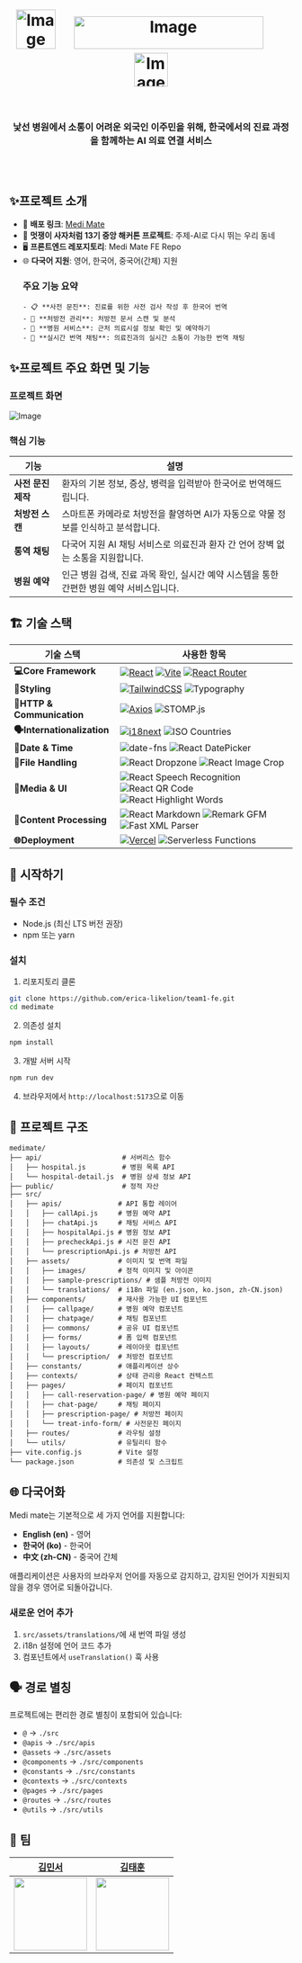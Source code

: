# <div align = "center"><img width="70" height="70" alt="Image" src="https://github.com/user-attachments/assets/48e4cfa2-e1ea-4ce9-9526-76f7e122d772" />&nbsp;&nbsp;&nbsp;&nbsp;&nbsp;<img width="337" height="58" alt="Image" src="https://github.com/user-attachments/assets/c2db7caa-169c-4425-9871-0785f00c7ba1" /> &nbsp;&nbsp;&nbsp;&nbsp;&nbsp; <img width="60" height="60" alt="Image" src="https://likelion.net/img/favicon.png" /></div>

<br/>

<div align = "center">
 <h3>낯선 병원에서 소통이 어려운 외국인 이주민을 위해, 한국에서의 진료 과정을 함께하는 AI 의료 연결 서비스</h3>
</div>

<br/>
<br/>

## ✨프로젝트 소개
- 🏁 **배포 링크**:  [Medi Mate](https://lion-medimate.vercel.app/home)
- 🦁 **멋쟁이 사자처럼 13기 중앙 해커톤 프로젝트**: 주제-AI로 다시 뛰는 우리 동네
- 🖥️ **프론트엔드 레포지토리**: Medi Mate FE Repo
- 🌐 **다국어 지원**: 영어, 한국어, 중국어(간체) 지원
  ### 주요 기능 요약
      - 📋 **사전 문진**: 진료를 위한 사전 검사 작성 후 한국어 번역
      - 💊 **처방전 관리**: 처방전 문서 스캔 및 분석
      - 🏥 **병원 서비스**: 근처 의료시설 정보 확인 및 예약하기
      - 💬 **실시간 번역 채팅**: 의료진과의 실시간 소통이 가능한 번역 채팅

## ✨프로젝트 주요 화면 및 기능
### 프로젝트 화면
![Image](https://github.com/user-attachments/assets/e7c46fb0-2324-41dc-bb75-e5c6e1660054)
### 핵심 기능
| 기능       | 설명                        |
|------------|-----------------------------|
| **사전 문진 제작**       | 환자의 기본 정보, 증상, 병력을 입력받아 한국어로 번역해드립니다. |
| **처방전 스캔**       | 스마트폰 카메라로 처방전을 촬영하면 AI가 자동으로 약물 정보를 인식하고 분석합니다.| 
| **통역 채팅**       | 다국어 지원 AI 채팅 서비스로 의료진과 환자 간 언어 장벽 없는 소통을 지원합니다. |
| **병원 예약**       | 인근 병원 검색, 진료 과목 확인, 실시간 예약 시스템을 통한 간편한 병원 예약 서비스입니다. |


## 🏗️ 기술 스택

| 기술 스택 | 사용한 항목 |
|----------|------------|
| **💻Core Framework** | [![React](https://img.shields.io/badge/React-61DAFB?style=for-the-badge&logo=react&logoColor=white)](https://reactjs.org/) [![Vite](https://img.shields.io/badge/Vite-646CFF?style=for-the-badge&logo=vite&logoColor=white)](https://vitejs.dev/) [![React Router](https://img.shields.io/badge/React--Router-CA4245?style=for-the-badge&logo=reactrouter&logoColor=white)](https://reactrouter.com/) |
| **🎨Styling** | [![TailwindCSS](https://img.shields.io/badge/Tailwind_CSS-38B2AC?style=for-the-badge&logo=tailwind-css&logoColor=white)](https://tailwindcss.com/) ![Typography](https://img.shields.io/badge/Tailwind_Typography-38B2AC?style=for-the-badge&logo=tailwind-css&logoColor=white) |
| **📡HTTP & Communication** | [![Axios](https://img.shields.io/badge/Axios-5A29E4?style=for-the-badge&logo=axios&logoColor=white)](https://axios-http.com/) ![STOMP.js](https://img.shields.io/badge/STOMP.js-FF6B6B?style=for-the-badge&logo=socketdotio&logoColor=white) |
| **🗣️Internationalization** | [![i18next](https://img.shields.io/badge/i18next-26A69A?style=for-the-badge&logo=i18next&logoColor=white)](https://www.i18next.com/) ![ISO Countries](https://img.shields.io/badge/ISO_Countries-4CAF50?style=for-the-badge&logo=googlemaps&logoColor=white) |
| **📅Date & Time** | ![date-fns](https://img.shields.io/badge/date--fns-770C56?style=for-the-badge&logo=clockify&logoColor=white) ![React DatePicker](https://img.shields.io/badge/React_DatePicker-61DAFB?style=for-the-badge&logo=react&logoColor=white) |
| **📁File Handling** | ![React Dropzone](https://img.shields.io/badge/React_Dropzone-00D9FF?style=for-the-badge&logo=dropbox&logoColor=white) ![React Image Crop](https://img.shields.io/badge/React_Image_Crop-FF6B35?style=for-the-badge&logo=photopea&logoColor=white) |
| **🎤Media & UI** | ![React Speech Recognition](https://img.shields.io/badge/Speech_Recognition-FF4081?style=for-the-badge&logo=googleassistant&logoColor=white) ![React QR Code](https://img.shields.io/badge/QR_Code-000000?style=for-the-badge&logo=qrcode&logoColor=white) ![React Highlight Words](https://img.shields.io/badge/Highlight_Words-FFC107?style=for-the-badge&logo=highlighter&logoColor=white) |
| **📝Content Processing** | ![React Markdown](https://img.shields.io/badge/React_Markdown-000000?style=for-the-badge&logo=markdown&logoColor=white) ![Remark GFM](https://img.shields.io/badge/Remark_GFM-1F2937?style=for-the-badge&logo=github&logoColor=white) ![Fast XML Parser](https://img.shields.io/badge/XML_Parser-FF6600?style=for-the-badge&logo=xml&logoColor=white) |
| **🌐Deployment** | [![Vercel](https://img.shields.io/badge/Vercel-000000?style=for-the-badge&logo=vercel&logoColor=white)](https://vercel.com/) ![Serverless Functions](https://img.shields.io/badge/Serverless-FD5750?style=for-the-badge&logo=serverless&logoColor=white) |

## 🚀  시작하기

### 필수 조건
- Node.js (최신 LTS 버전 권장)
- npm 또는 yarn

### 설치

1. 리포지토리 클론
```bash
git clone https://github.com/erica-likelion/team1-fe.git
cd medimate
```

2. 의존성 설치
```bash
npm install
```

3. 개발 서버 시작
```bash
npm run dev
```

4. 브라우저에서 `http://localhost:5173`으로 이동

## 📁 프로젝트 구조

```
medimate/
├── api/                    # 서버리스 함수
│   ├── hospital.js         # 병원 목록 API
│   └── hospital-detail.js  # 병원 상세 정보 API
├── public/                 # 정적 자산
├── src/
│   ├── apis/              # API 통합 레이어
│   │   ├── callApi.js     # 병원 예약 API
│   │   ├── chatApi.js     # 채팅 서비스 API
│   │   ├── hospitalApi.js # 병원 정보 API
│   │   ├── precheckApi.js # 시전 문진 API
│   │   └── prescriptionApi.js # 처방전 API
│   ├── assets/            # 이미지 및 번역 파일
│   │   ├── images/        # 정적 이미지 및 아이콘
│   │   ├── sample-prescriptions/ # 샘플 처방전 이미지
│   │   └── translations/  # i18n 파일 (en.json, ko.json, zh-CN.json)
│   ├── components/        # 재사용 가능한 UI 컴포넌트
│   │   ├── callpage/      # 병원 예약 컴포넌트
│   │   ├── chatpage/      # 채팅 컴포넌트
│   │   ├── commons/       # 공유 UI 컴포넌트
│   │   ├── forms/         # 폼 입력 컴포넌트
│   │   ├── layouts/       # 레이아웃 컴포넌트
│   │   └── prescription/  # 처방전 컴포넌트
│   ├── constants/         # 애플리케이션 상수
│   ├── contexts/          # 상태 관리용 React 컨텍스트
│   ├── pages/             # 페이지 컴포넌트
│   │   ├── call-reservation-page/ # 병원 예약 페이지
│   │   ├── chat-page/     # 채팅 페이지
│   │   ├── prescription-page/ # 처방전 페이지
│   │   └── treat-info-form/ # 사전문진 페이지
│   ├── routes/            # 라우팅 설정
│   └── utils/             # 유틸리티 함수
├── vite.config.js         # Vite 설정
└── package.json           # 의존성 및 스크립트
```

## 🌐 다국어화

Medi mate는 기본적으로 세 가지 언어를 지원합니다:

- **English (en)** - 영어
- **한국어 (ko)** - 한국어
- **中文 (zh-CN)** - 중국어 간체

애플리케이션은 사용자의 브라우저 언어를 자동으로 감지하고, 감지된 언어가 지원되지 않을 경우 영어로 되돌아갑니다.

### 새로운 언어 추가

1. `src/assets/translations/`에 새 번역 파일 생성
2. i18n 설정에 언어 코드 추가
3. 컴포넌트에서 `useTranslation()` 훅 사용

## 🗣️ 경로 별칭

프로젝트에는 편리한 경로 별칭이 포함되어 있습니다:

- `@` → `./src`
- `@apis` → `./src/apis`
- `@assets` → `./src/assets`
- `@components` → `./src/components`
- `@constants` → `./src/constants`
- `@contexts` → `./src/contexts`
- `@pages` → `./src/pages`
- `@routes` → `./src/routes`
- `@utils` → `./src/utils`


## 👥 팀

| [김민서](https://github.com/DoggiKim) | [김태훈](https://github.com/mna11) |
|:---:|:---:|
| <img src="https://github.com/DoggiKim.png" width="130"> | <img src="https://github.com/mna11.png" width="130"> |
